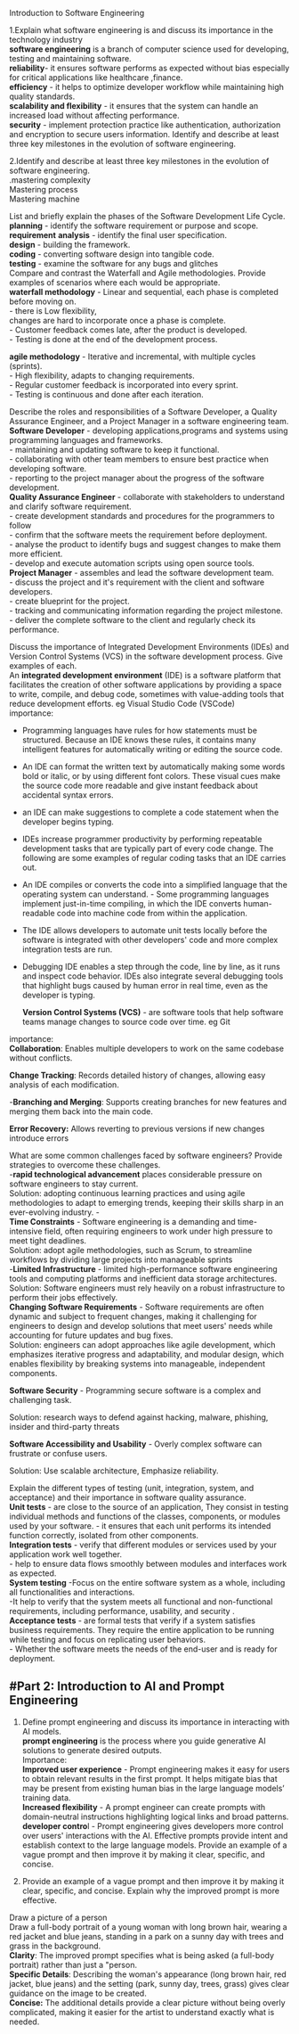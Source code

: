 Introduction to Software Engineering

1.Explain what software engineering is and discuss its importance in the technology industry  
**software engineering** is a branch of computer science used for developing, testing and maintaining software.  
**reliability**\- it ensures software performs as expected without bias especially for critical applications like healthcare ,finance.   
**efficiency** \- it helps to optimize developer workflow while maintaining high quality standards.  
 **scalability and flexibility** \- it ensures that the system can handle an increased load without affecting performance.  
 **security** \- implement protection practice like authentication, authorization and encryption to secure users information. Identify and describe at least three key milestones in the evolution of software engineering.

2.Identify and describe at least three key milestones in the evolution of software engineering.    
.mastering complexity  
Mastering process  
Mastering machine

List and briefly explain the phases of the Software Development Life Cycle.  
 **planning** \- identify the software requirement or purpose and scope.  
 **requirement** **analysis** \- identify the final user specification.   
**design** \- building the framework.   
**coding** \- converting software design into tangible code.  
 **testing** \- examine the software for any bugs and glitches  
Compare and contrast the Waterfall and Agile methodologies. Provide examples of scenarios where each would be appropriate.  
**waterfall methodology** \- Linear and sequential, each phase is completed before moving on.   
\- there is Low flexibility,  
 changes are hard to incorporate once a phase is complete.  
 \- Customer feedback comes late, after the product is developed.  
 \- Testing is done at the end of the development process.

**agile methodology** \- Iterative and incremental, with multiple cycles (sprints).   
\- High flexibility, adapts to changing requirements.   
\- Regular customer feedback is incorporated into every sprint.   
\- Testing is continuous and done after each iteration.

Describe the roles and responsibilities of a Software Developer, a Quality Assurance Engineer, and a Project Manager in a software engineering team.  
**Software Developer** \- developing applications,programs and systems using programming languages and frameworks.  
 \- maintaining and updating software to keep it functional.   
\- collaborating with other team members to ensure best practice when developing software.  
 \- reporting to the project manager about the progress of the software development.  
**Quality Assurance Engineer** \- collaborate with stakeholders to understand and clarify software requirement.  
 \- create development standards and procedures for the programmers to follow  
 \- confirm that the software meets the requirement before deployment.   
\- analyse the product to identify bugs and suggest changes to make them more efficient.   
\- develop and execute automation scripts using open source tools.  
**Project Manager** \- assembles and lead the software development team.  
 \- discuss the project and it's requirement with the client and software developers.  
 \- create blueprint for the project.  
 \- tracking and communicating information regarding the project milestone.  
 \- deliver the complete software to the client and regularly check its performance.

Discuss the importance of Integrated Development Environments (IDEs) and Version Control Systems (VCS) in the software development process. Give examples of each.  
An **integrated development environment** (IDE) is a software platform that facilitates the creation of other software applications by providing a space to write, compile, and debug code, sometimes with value-adding tools that reduce development efforts. eg Visual Studio Code (VSCode)  
importance:

* Programming languages have rules for how statements must be structured. Because an IDE knows these rules, it contains many intelligent features for automatically writing or editing the source code.  
* An IDE can format the written text by automatically making some words bold or italic, or by using different font colors. These visual cues make the source code more readable and give instant feedback about accidental syntax errors.  
* an IDE can make suggestions to complete a code statement when the developer begins typing.  
* IDEs increase programmer productivity by performing repeatable development tasks that are typically part of every code change. The following are some examples of regular coding tasks that an IDE carries out.  
* An IDE compiles or converts the code into a simplified language that the operating system can understand. \- Some programming languages implement just-in-time compiling, in which the IDE converts human-readable code into machine code from within the application.  
* The IDE allows developers to automate unit tests locally before the software is integrated with other developers' code and more complex integration tests are run.  
* Debugging IDE enables a step through the code, line by line, as it runs and inspect code behavior. IDEs also integrate several debugging tools that highlight bugs caused by human error in real time, even as the developer is typing.  
    
  **Version Control Systems (VCS)** \- are software tools that help software teams manage changes to source code over time. eg Git

importance:  
**Collaboration**: Enables multiple developers to work on the same codebase without conflicts.

**Change Tracking**: Records detailed history of changes, allowing easy analysis of each modification. 

\-**Branching and Merging**: Supports creating branches for new features and merging them back into the main code.

**Error Recovery:** Allows reverting to previous versions if new changes introduce errors

What are some common challenges faced by software engineers? Provide strategies to overcome these challenges.  
\-**rapid technological advancement** places considerable pressure on software engineers to stay current.  
 Solution: adopting continuous learning practices and using agile methodologies to adapt to emerging trends, keeping their skills sharp in an ever-evolving industry. \-  
**Time Constraints** \- Software engineering is a demanding and time-intensive field, often requiring engineers to work under high pressure to meet tight deadlines.  
 Solution: adopt agile methodologies, such as Scrum, to streamline workflows by dividing large projects into manageable sprints   
\-**Limited Infrastructure** \- limited high-performance software engineering tools and computing platforms and inefficient data storage architectures.   
 Solution: Software engineers must rely heavily on a robust infrastructure to perform their jobs effectively.  
**Changing Software Requirements** \- Software requirements are often dynamic and subject to frequent changes, making it challenging for engineers to design and develop solutions that meet users' needs while accounting for future updates and bug fixes.   
Solution: engineers can adopt approaches like agile development, which emphasizes iterative progress and adaptability, and modular design, which enables flexibility by breaking systems into manageable, independent components.

**Software Security** \- Programming secure software is a complex and challenging task. 

Solution: research ways to defend against hacking, malware, phishing, insider and third-party threats

**Software Accessibility and Usability** \- Overly complex software can frustrate or confuse users. 

Solution: Use scalable architecture, Emphasize reliability.

Explain the different types of testing (unit, integration, system, and acceptance) and their importance in software quality assurance.  
**Unit tests** \- are close to the source of an application, They consist in testing individual methods and functions of the classes, components, or modules used by your software. \- it ensures that each unit performs its intended function correctly, isolated from other components.  
 **Integration tests** \- verify that different modules or services used by your application work well together.  
 \- help to ensure data flows smoothly between modules and interfaces work as expected.  
 **System testing** \-Focus on the entire software system as a whole, including all functionalities and interactions.  
 \-It help to verify that the system meets all functional and non-functional requirements, including performance, usability, and security .  
**Acceptance tests** \- are formal tests that verify if a system satisfies business requirements. They require the entire application to be running while testing and focus on replicating user behaviors.   
\- Whether the software meets the needs of the end-user and is ready for deployment.

## \#Part 2: Introduction to AI and Prompt Engineering

1. Define prompt engineering and discuss its importance in interacting with AI models.  
    **prompt engineering**  is the process where you guide generative AI solutions to generate desired outputs.  
   Importance:  
   **Improved user experience** \- Prompt engineering makes it easy for users to obtain relevant results in the first prompt. It helps mitigate bias that may be present from existing human bias in the large language models’ training data.  
   **Increased flexibility** \- A prompt engineer can create prompts with domain-neutral instructions highlighting logical links and broad patterns.  
   **developer contro**l \- Prompt engineering gives developers more control over users' interactions with the AI. Effective prompts provide intent and establish context to the large language models. Provide an example of a vague prompt and then improve it by making it clear, specific, and concise.  
     
2. Provide an example of a vague prompt and then improve it by making it clear, specific, and concise. Explain why the improved prompt is more effective.

Draw a picture of a person  
Draw a full-body portrait of a young woman with long brown hair, wearing a red jacket and blue jeans, standing in a park on a sunny day with trees and grass in the background.  
**Clarity**: The improved prompt specifies what is being asked (a full-body portrait) rather than just a "person.  
**Specific Details**: Describing the woman's appearance (long brown hair, red jacket, blue jeans) and the setting (park, sunny day, trees, grass) gives clear guidance on the image to be created.  
**Concise:** The additional details provide a clear picture without being overly complicated, making it easier for the artist to understand exactly what is needed.

